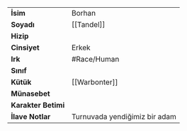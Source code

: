 |  |  |
|---|---|
| **İsim** | Borhan|
| **Soyadı** | [[Tandel]]|
| **Hizip** | |
| **Cinsiyet** | Erkek|
| **Irk** | #Race/Human|
| **Sınıf** | |
| **Kütük** | [[Warbonter]]|
| **Münasebet** | |
| **Karakter Betimi** | |
| **İlave Notlar** | Turnuvada yendiğimiz bir adam|
